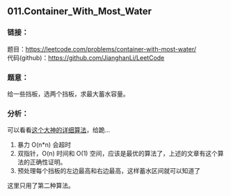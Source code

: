 ## 011.Container_With_Most_Water

### **链接**：
题目：https://leetcode.com/problems/container-with-most-water/  
代码(github)：https://github.com/JianghanLi/LeetCode

### **题意**：
给一些挡板，选两个挡板，求最大蓄水容量。

### **分析**：

可以看看[这个大神的详细算法](http://www.cnblogs.com/TenosDoIt/p/3812880.html)，给跪...  

1. 暴力 O(n*n) 会超时
2. 双指针，O(n) 时间和 O(1) 空间，应该是最优的算法了，上述的文章有这个算法的正确性证明。
3. 预处理每个挡板的左边最高和右边最高，这样蓄水区间就可以知道了  

这里只用了第二种算法。